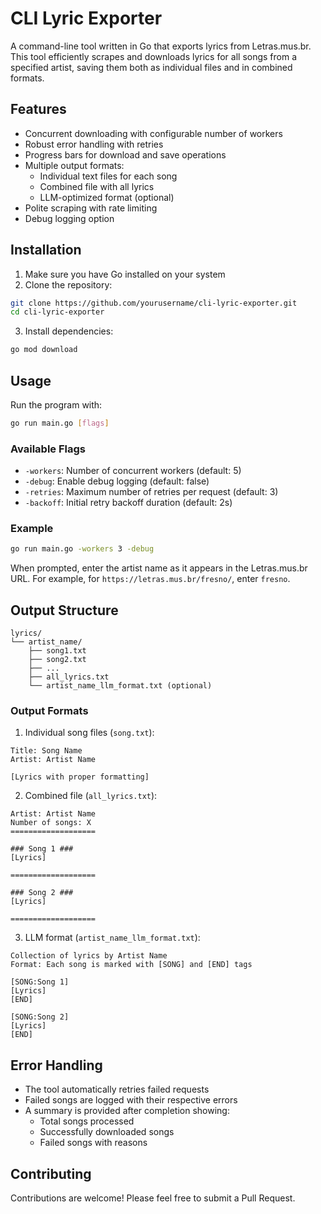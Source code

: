 # CLI Lyric Exporter

A command-line tool written in Go that exports lyrics from Letras.mus.br. This tool efficiently scrapes and downloads lyrics for all songs from a specified artist, saving them both as individual files and in combined formats.

## Features

- Concurrent downloading with configurable number of workers
- Robust error handling with retries
- Progress bars for download and save operations
- Multiple output formats:
  - Individual text files for each song
  - Combined file with all lyrics
  - LLM-optimized format (optional)
- Polite scraping with rate limiting
- Debug logging option

## Installation

1. Make sure you have Go installed on your system
2. Clone the repository:
```bash
git clone https://github.com/yourusername/cli-lyric-exporter.git
cd cli-lyric-exporter
```
3. Install dependencies:
```bash
go mod download
```

## Usage

Run the program with:

```bash
go run main.go [flags]
```

### Available Flags

- `-workers`: Number of concurrent workers (default: 5)
- `-debug`: Enable debug logging (default: false)
- `-retries`: Maximum number of retries per request (default: 3)
- `-backoff`: Initial retry backoff duration (default: 2s)

### Example

```bash
go run main.go -workers 3 -debug
```

When prompted, enter the artist name as it appears in the Letras.mus.br URL. For example, for `https://letras.mus.br/fresno/`, enter `fresno`.

## Output Structure

```
lyrics/
└── artist_name/
    ├── song1.txt
    ├── song2.txt
    ├── ...
    ├── all_lyrics.txt
    └── artist_name_llm_format.txt (optional)
```

### Output Formats

1. Individual song files (`song.txt`):
```
Title: Song Name
Artist: Artist Name

[Lyrics with proper formatting]
```

2. Combined file (`all_lyrics.txt`):
```
Artist: Artist Name
Number of songs: X
===================

### Song 1 ###
[Lyrics]

===================

### Song 2 ###
[Lyrics]

===================
```

3. LLM format (`artist_name_llm_format.txt`):
```
Collection of lyrics by Artist Name
Format: Each song is marked with [SONG] and [END] tags

[SONG:Song 1]
[Lyrics]
[END]

[SONG:Song 2]
[Lyrics]
[END]
```

## Error Handling

- The tool automatically retries failed requests
- Failed songs are logged with their respective errors
- A summary is provided after completion showing:
  - Total songs processed
  - Successfully downloaded songs
  - Failed songs with reasons

## Contributing

Contributions are welcome! Please feel free to submit a Pull Request.

